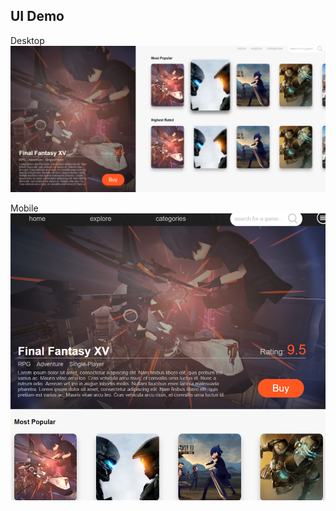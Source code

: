 ## UI Demo
Desktop
![Desktop](https://github.com/hzy86/App-Practice/blob/master/Game-Ecommerce-App/demo1.png)

Mobile
![Mobile](https://github.com/hzy86/App-Practice/blob/master/Game-Ecommerce-App/demo2.png)
